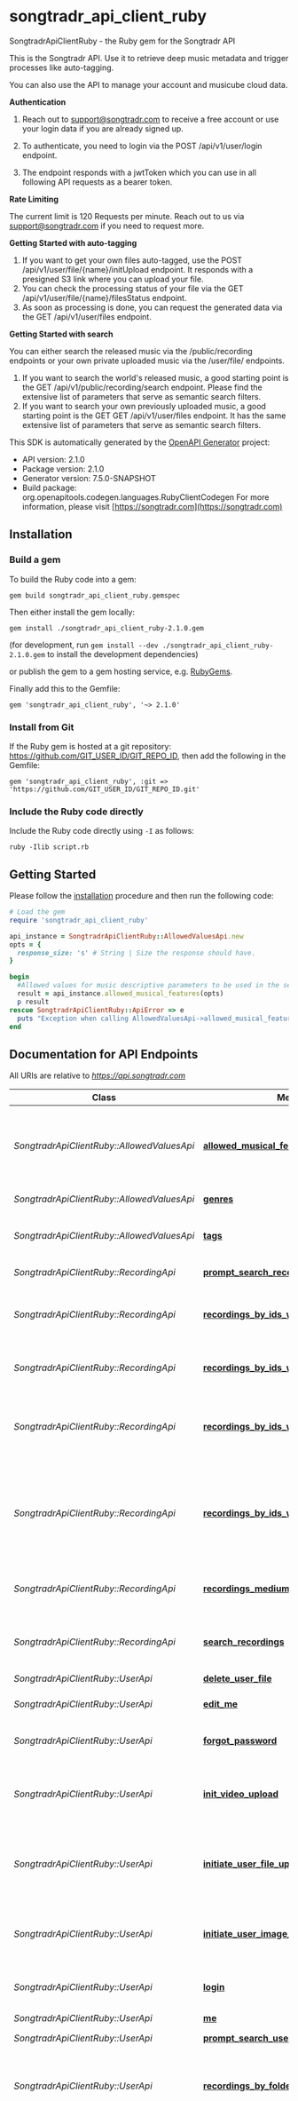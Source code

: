 # songtradr_api_client_ruby

SongtradrApiClientRuby - the Ruby gem for the Songtradr API

This is the Songtradr API. Use it to retrieve deep music metadata and trigger processes like auto-tagging.

You can also use the API to manage your account and musicube cloud data.

**Authentication**

1. Reach out to support@songtradr.com to receive a free account or use your login data if you are already signed up.

2. To authenticate, you need to login via the POST /api/v1/user/login endpoint.

3. The endpoint responds with a jwtToken which you can use in all following API requests as a bearer token.

**Rate Limiting**

The current limit is 120 Requests per minute. Reach out to us via support@songtradr.com if you need to request more.

**Getting Started with auto-tagging**

1. If you want to get your own files auto-tagged, use the POST /api/v1/user/file/{name}/initUpload endpoint. It responds with a presigned S3 link where you can upload your file.
2. You can check the processing status of your file via the GET /api/v1/user/file/{name}/filesStatus endpoint.
3. As soon as processing is done, you can request the generated data via the GET /api/v1/user/files endpoint.

**Getting Started with search**

You can either search the released music via the /public/recording endpoints or your own private uploaded music via the /user/file/ endpoints.

1. If you want to search the world's released music, a good starting point is the GET /api/v1/public/recording/search endpoint. Please find the extensive list of parameters that serve as semantic search filters.
2. If you want to search your own previously uploaded music, a good starting point is the GET GET /api/v1/user/files endpoint. It has the same extensive list of parameters that serve as semantic search filters.

This SDK is automatically generated by the [OpenAPI Generator](https://openapi-generator.tech) project:

- API version: 2.1.0
- Package version: 2.1.0
- Generator version: 7.5.0-SNAPSHOT
- Build package: org.openapitools.codegen.languages.RubyClientCodegen
For more information, please visit [https://songtradr.com](https://songtradr.com)

## Installation

### Build a gem

To build the Ruby code into a gem:

```shell
gem build songtradr_api_client_ruby.gemspec
```

Then either install the gem locally:

```shell
gem install ./songtradr_api_client_ruby-2.1.0.gem
```

(for development, run `gem install --dev ./songtradr_api_client_ruby-2.1.0.gem` to install the development dependencies)

or publish the gem to a gem hosting service, e.g. [RubyGems](https://rubygems.org/).

Finally add this to the Gemfile:

    gem 'songtradr_api_client_ruby', '~> 2.1.0'

### Install from Git

If the Ruby gem is hosted at a git repository: https://github.com/GIT_USER_ID/GIT_REPO_ID, then add the following in the Gemfile:

    gem 'songtradr_api_client_ruby', :git => 'https://github.com/GIT_USER_ID/GIT_REPO_ID.git'

### Include the Ruby code directly

Include the Ruby code directly using `-I` as follows:

```shell
ruby -Ilib script.rb
```

## Getting Started

Please follow the [installation](#installation) procedure and then run the following code:

```ruby
# Load the gem
require 'songtradr_api_client_ruby'

api_instance = SongtradrApiClientRuby::AllowedValuesApi.new
opts = {
  response_size: 's' # String | Size the response should have.
}

begin
  #Allowed values for music descriptive parameters to be used in the searchAll endpoint.
  result = api_instance.allowed_musical_features(opts)
  p result
rescue SongtradrApiClientRuby::ApiError => e
  puts "Exception when calling AllowedValuesApi->allowed_musical_features: #{e}"
end

```

## Documentation for API Endpoints

All URIs are relative to *https://api.songtradr.com*

Class | Method | HTTP request | Description
------------ | ------------- | ------------- | -------------
*SongtradrApiClientRuby::AllowedValuesApi* | [**allowed_musical_features**](docs/AllowedValuesApi.md#allowed_musical_features) | **GET** /api/v1/allowedValues/musicalFeatures | Allowed values for music descriptive parameters to be used in the searchAll endpoint.
*SongtradrApiClientRuby::AllowedValuesApi* | [**genres**](docs/AllowedValuesApi.md#genres) | **GET** /api/v1/allowedValues/genre | Allowed values for genres.
*SongtradrApiClientRuby::AllowedValuesApi* | [**tags**](docs/AllowedValuesApi.md#tags) | **GET** /api/v1/allowedValues/tag | All descriptive tags inside of tag-categories.
*SongtradrApiClientRuby::RecordingApi* | [**prompt_search_recordings**](docs/RecordingApi.md#prompt_search_recordings) | **GET** /api/v1/public/recording/promptSearch | Recordings for query.
*SongtradrApiClientRuby::RecordingApi* | [**recordings_by_ids_with_musical_features**](docs/RecordingApi.md#recordings_by_ids_with_musical_features) | **GET** /api/v1/public/recording/{ids}/musicalFeatures | AI generated moods, musical features and more for recordings.
*SongtradrApiClientRuby::RecordingApi* | [**recordings_by_ids_with_similarities1**](docs/RecordingApi.md#recordings_by_ids_with_similarities1) | **GET** /api/v1/public/recording/{ids}/similarities | Similar recordings for a list of recordings.
*SongtradrApiClientRuby::RecordingApi* | [**recordings_by_ids_with_taggrams1**](docs/RecordingApi.md#recordings_by_ids_with_taggrams1) | **GET** /api/v1/public/recording/{ids}/taggrams | Timeseries of AI generated moods, musical features and more for a list of recordings.
*SongtradrApiClientRuby::RecordingApi* | [**recordings_by_ids_with_tagstrengths1**](docs/RecordingApi.md#recordings_by_ids_with_tagstrengths1) | **GET** /api/v1/public/recording/{ids}/tagstrengths | Strengths as numerical representations for AI generated moods, musical features and more for recordings.
*SongtradrApiClientRuby::RecordingApi* | [**recordings_medium_by_ids1**](docs/RecordingApi.md#recordings_medium_by_ids1) | **GET** /api/v1/public/recording/m/{ids} | Recordings by IDs with a medium sized response.
*SongtradrApiClientRuby::RecordingApi* | [**search_recordings**](docs/RecordingApi.md#search_recordings) | **GET** /api/v1/public/recording/search | Recordings by contributors, moods, musical features and more.
*SongtradrApiClientRuby::UserApi* | [**delete_user_file**](docs/UserApi.md#delete_user_file) | **DELETE** /api/v1/user/file/{objectKey} | Delete file.
*SongtradrApiClientRuby::UserApi* | [**edit_me**](docs/UserApi.md#edit_me) | **POST** /api/v1/user/me | Edit details for a logged-in user
*SongtradrApiClientRuby::UserApi* | [**forgot_password**](docs/UserApi.md#forgot_password) | **POST** /api/v1/user/forgot-password | Send a password reset email
*SongtradrApiClientRuby::UserApi* | [**init_video_upload**](docs/UserApi.md#init_video_upload) | **POST** /api/v1/user/file/{name}/initVideoUpload | Recognise and upload video. Responds with an object with recognition result.
*SongtradrApiClientRuby::UserApi* | [**initiate_user_file_upload**](docs/UserApi.md#initiate_user_file_upload) | **POST** /api/v1/user/file/{name}/initUpload | Initialize a file upload. Responds with an URL where the file can be uploaded.
*SongtradrApiClientRuby::UserApi* | [**initiate_user_image_upload**](docs/UserApi.md#initiate_user_image_upload) | **POST** /api/v1/user/file/{name}/initImageUpload | Recognise and upload image. Responds with an object with recognition result.
*SongtradrApiClientRuby::UserApi* | [**login**](docs/UserApi.md#login) | **POST** /api/v1/user/login | Login to generate a bearer token.
*SongtradrApiClientRuby::UserApi* | [**me**](docs/UserApi.md#me) | **GET** /api/v1/user/me | Details for a logged-in user
*SongtradrApiClientRuby::UserApi* | [**prompt_search_user_files**](docs/UserApi.md#prompt_search_user_files) | **GET** /api/v1/user/promptSearch | Files for query.
*SongtradrApiClientRuby::UserApi* | [**recordings_by_folder_with_taggrams**](docs/UserApi.md#recordings_by_folder_with_taggrams) | **GET** /api/v1/user/folder/{folderName}/taggrams | Timeseries of AI generated moods, musical features and more for recordings in your folder.
*SongtradrApiClientRuby::UserApi* | [**recordings_by_folder_with_tagstrengths**](docs/UserApi.md#recordings_by_folder_with_tagstrengths) | **GET** /api/v1/user/folder/{folderName}/tagstrengths | Strengths as numerical representations for AI generated moods, musical features and more for recordings in your folder.
*SongtradrApiClientRuby::UserApi* | [**recordings_by_ids_with_similarities**](docs/UserApi.md#recordings_by_ids_with_similarities) | **GET** /api/v1/user/recording/{ids}/similarities | Similar recordings for a list of user recordings.
*SongtradrApiClientRuby::UserApi* | [**recordings_by_ids_with_taggrams**](docs/UserApi.md#recordings_by_ids_with_taggrams) | **GET** /api/v1/user/recording/{ids}/taggrams | Timeseries of AI generated moods, musical features and more for a list of recordings.
*SongtradrApiClientRuby::UserApi* | [**recordings_by_ids_with_tagstrengths**](docs/UserApi.md#recordings_by_ids_with_tagstrengths) | **GET** /api/v1/user/recording/{ids}/tagstrengths | Strengths as numerical representations for AI generated moods, musical features and more for recordings.
*SongtradrApiClientRuby::UserApi* | [**recordings_medium_by_ids**](docs/UserApi.md#recordings_medium_by_ids) | **GET** /api/v1/user/recording/{ids} | Recordings by IDs with a medium sized response.
*SongtradrApiClientRuby::UserApi* | [**sign_up**](docs/UserApi.md#sign_up) | **POST** /api/v1/user/sign-up | Sign up a new user.
*SongtradrApiClientRuby::UserApi* | [**token**](docs/UserApi.md#token) | **POST** /api/v1/user/token | Generates a new JWT token for the given refresh token
*SongtradrApiClientRuby::UserApi* | [**update_password**](docs/UserApi.md#update_password) | **POST** /api/v1/user/update-password | Update password by using the password reset token
*SongtradrApiClientRuby::UserApi* | [**user_file**](docs/UserApi.md#user_file) | **GET** /api/v1/user/file/{objectKey} | Details and a download link for a file.
*SongtradrApiClientRuby::UserApi* | [**user_files**](docs/UserApi.md#user_files) | **GET** /api/v1/user/files | List and search your own files.
*SongtradrApiClientRuby::UserApi* | [**user_files_status**](docs/UserApi.md#user_files_status) | **GET** /api/v1/user/filesStatus | Status details for files.
*SongtradrApiClientRuby::UserApi* | [**user_files_summary**](docs/UserApi.md#user_files_summary) | **GET** /api/v1/user/filesSummary | Summary fo your files.


## Documentation for Models

 - [SongtradrApiClientRuby::CategoryMediumDTO](docs/CategoryMediumDTO.md)
 - [SongtradrApiClientRuby::CategoryMinimalDTO](docs/CategoryMinimalDTO.md)
 - [SongtradrApiClientRuby::ConfigAccessDTO](docs/ConfigAccessDTO.md)
 - [SongtradrApiClientRuby::ConfigIdentifierDTO](docs/ConfigIdentifierDTO.md)
 - [SongtradrApiClientRuby::ContributorTypeDTO](docs/ContributorTypeDTO.md)
 - [SongtradrApiClientRuby::ErrorResponse](docs/ErrorResponse.md)
 - [SongtradrApiClientRuby::FieldSummaryDTO](docs/FieldSummaryDTO.md)
 - [SongtradrApiClientRuby::FileDTO](docs/FileDTO.md)
 - [SongtradrApiClientRuby::FileListDTO](docs/FileListDTO.md)
 - [SongtradrApiClientRuby::FileSmallDTO](docs/FileSmallDTO.md)
 - [SongtradrApiClientRuby::FileUploadDTO](docs/FileUploadDTO.md)
 - [SongtradrApiClientRuby::FileWIthUrlDTO](docs/FileWIthUrlDTO.md)
 - [SongtradrApiClientRuby::FilesSummaryDTO](docs/FilesSummaryDTO.md)
 - [SongtradrApiClientRuby::ForgotPasswordDTO](docs/ForgotPasswordDTO.md)
 - [SongtradrApiClientRuby::GenreDTO](docs/GenreDTO.md)
 - [SongtradrApiClientRuby::GenreMinimalDTO](docs/GenreMinimalDTO.md)
 - [SongtradrApiClientRuby::GenresSummaryDTO](docs/GenresSummaryDTO.md)
 - [SongtradrApiClientRuby::ImageRecognitionResponse](docs/ImageRecognitionResponse.md)
 - [SongtradrApiClientRuby::InitPutRecordingAudioDTO](docs/InitPutRecordingAudioDTO.md)
 - [SongtradrApiClientRuby::JwtTokenDTO](docs/JwtTokenDTO.md)
 - [SongtradrApiClientRuby::LoginDTO](docs/LoginDTO.md)
 - [SongtradrApiClientRuby::MusicalFeaturesDTO](docs/MusicalFeaturesDTO.md)
 - [SongtradrApiClientRuby::PartySmallDTO](docs/PartySmallDTO.md)
 - [SongtradrApiClientRuby::RecordingForSimilaritySearchDTO](docs/RecordingForSimilaritySearchDTO.md)
 - [SongtradrApiClientRuby::RecordingGenrePredictionDTO](docs/RecordingGenrePredictionDTO.md)
 - [SongtradrApiClientRuby::RecordingListDTO](docs/RecordingListDTO.md)
 - [SongtradrApiClientRuby::RecordingMediumDTO](docs/RecordingMediumDTO.md)
 - [SongtradrApiClientRuby::RecordingMinimalWithMusicalFeaturesDTO](docs/RecordingMinimalWithMusicalFeaturesDTO.md)
 - [SongtradrApiClientRuby::RecordingMinimalWithTaggramsDTO](docs/RecordingMinimalWithTaggramsDTO.md)
 - [SongtradrApiClientRuby::RecordingMinimalWithTagstrengthsDTO](docs/RecordingMinimalWithTagstrengthsDTO.md)
 - [SongtradrApiClientRuby::RecordingPartyDTO](docs/RecordingPartyDTO.md)
 - [SongtradrApiClientRuby::RecordingSmallDTO](docs/RecordingSmallDTO.md)
 - [SongtradrApiClientRuby::RecordingTagSmallDTO](docs/RecordingTagSmallDTO.md)
 - [SongtradrApiClientRuby::SaveUserDTO](docs/SaveUserDTO.md)
 - [SongtradrApiClientRuby::SearchFilterValuesDTO](docs/SearchFilterValuesDTO.md)
 - [SongtradrApiClientRuby::SignUpDTO](docs/SignUpDTO.md)
 - [SongtradrApiClientRuby::TagDTO](docs/TagDTO.md)
 - [SongtradrApiClientRuby::TagSmallDTO](docs/TagSmallDTO.md)
 - [SongtradrApiClientRuby::TaggramDTO](docs/TaggramDTO.md)
 - [SongtradrApiClientRuby::TagsSummaryDTO](docs/TagsSummaryDTO.md)
 - [SongtradrApiClientRuby::TagstrengthDTO](docs/TagstrengthDTO.md)
 - [SongtradrApiClientRuby::TitleDTO](docs/TitleDTO.md)
 - [SongtradrApiClientRuby::TokenRequest](docs/TokenRequest.md)
 - [SongtradrApiClientRuby::TrackDTO](docs/TrackDTO.md)
 - [SongtradrApiClientRuby::UpdatePasswordDTO](docs/UpdatePasswordDTO.md)
 - [SongtradrApiClientRuby::UserDTO](docs/UserDTO.md)
 - [SongtradrApiClientRuby::VideoRecognitionResponse](docs/VideoRecognitionResponse.md)


## Documentation for Authorization


Authentication schemes defined for the API:
### bearer-jwt

- **Type**: Bearer authentication (JWT)

